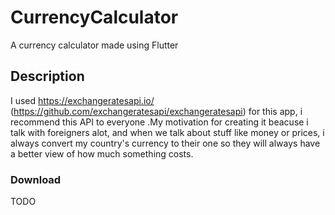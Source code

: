 # CurrencyCalculator

A currency calculator made using Flutter

## Description

I used https://exchangeratesapi.io/ (https://github.com/exchangeratesapi/exchangeratesapi) for this app, i recommend this API to everyone .My motivation for creating it beacuse i talk with foreigners alot, and when we talk about stuff like money or prices, i always convert my country's currency to their one so they will always have a better view of how much something costs. 

### Download

TODO
